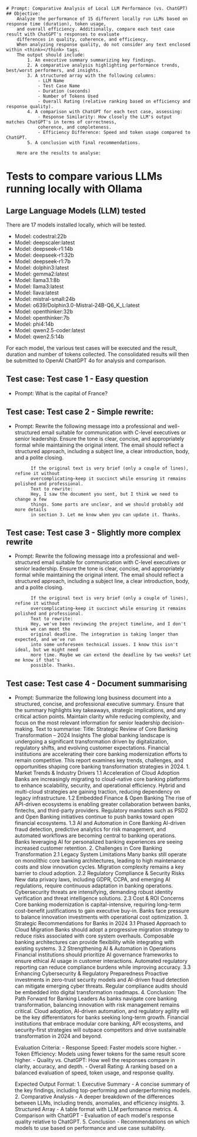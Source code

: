 
    # Prompt: Comparative Analysis of Local LLM Performance (vs. ChatGPT)
    ## Objective:
        Analyze the performance of 15 different locally run LLMs based on response time (duration), token usage,
        and overall efficiency. Additionally, compare each test case result with ChatGPT's responses to evaluate
        differences in quality, coherence, and efficiency.
        When analyzing response quality, do not consider any text enclosed within <think></think> tags.
        The output should include:
	        1. An executive summary summarizing key findings.
	        2. A comparative analysis highlighting performance trends, best/worst performers, and insights.
	        3. A structured array with the following columns:
	            - LLM Name
	            - Test Case Name
	            - Duration (seconds)
	            - Number of Tokens Used
	            - Overall Rating (relative ranking based on efficiency and response quality).
	        4. A comparison with ChatGPT for each test case, assessing:
	            - Response Similarity: How closely the LLM's output matches ChatGPT's in terms of correctness,
                coherence, and completeness.
	            - Efficiency Difference: Speed and token usage compared to ChatGPT.
	        5. A conclusion with final recommendations.
        
        Here are the results to analyse:
    
# Tests to compare various LLMs running locally with Ollama
## Large Language Models (LLM) tested
There are 17 models installed locally, which will be tested.
- Model: codestral:22b
- Model: deepscaler:latest
- Model: deepseek-r1:14b
- Model: deepseek-r1:32b
- Model: deepseek-r1:7b
- Model: dolphin3:latest
- Model: gemma2:latest
- Model: llama3.1:8b
- Model: llama3:latest
- Model: llava:latest
- Model: mistral-small:24b
- Model: o639/Dolphin3.0-Mistral-24B-Q6_K_L:latest
- Model: openthinker:32b
- Model: openthinker:7b
- Model: phi4:14b
- Model: qwen2.5-coder:latest
- Model: qwen2.5:14b

For each model, the various test cases will be executed and the result, duration and number of tokens collected.
The consolidated results will then be submitted to OpenAI ChatGPT 4o for analysis and comparison.

## Test case: Test case 1 - Easy question

- Prompt: What is the capital of France?

## Test case: Test case 2 - Simple rewrite:

- Prompt: 
            Rewrite the following message into a professional and well-structured email
            suitable for communication with C-level executives or senior leadership.
            Ensure the tone is clear, concise, and appropriately formal while maintaining
            the original intent. The email should reflect a structured approach, including
            a subject line, a clear introduction, body, and a polite closing.

            If the original text is very brief (only a couple of lines), refine it without
            overcomplicating—keep it succinct while ensuring it remains polished and professional.
            Text to rewrite:
            Hey, I saw the document you sent, but I think we need to change a few
            things. Some parts are unclear, and we should probably add more details
            in section 3. Let me know when you can update it. Thanks.
            

## Test case: Test case 3 - Slightly more complex rewrite

- Prompt: 
            Rewrite the following message into a professional and well-structured email
            suitable for communication with C-level executives or senior leadership.
            Ensure the tone is clear, concise, and appropriately formal while maintaining
            the original intent. The email should reflect a structured approach, including
            a subject line, a clear introduction, body, and a polite closing.

            If the original text is very brief (only a couple of lines), refine it without
            overcomplicating—keep it succinct while ensuring it remains polished and professional.
            Text to rewrite:
            Hey, we've been reviewing the project timeline, and I don't think we can meet the
            original deadline. The integration is taking longer than expected, and we've run
            into some unforeseen technical issues. I know this isn't ideal, but we might need
            more time. Maybe we can extend the deadline by two weeks? Let me know if that's
            possible. Thanks.
            

## Test case: Test case 4 - Document summarising

- Prompt: 
            Summarize the following long business document into a structured, concise, and
            professional executive summary. Ensure that the summary highlights key takeaways,
            strategic implications, and any critical action points. Maintain clarity while
            reducing complexity, and focus on the most relevant information for senior
            leadership decision-making.
            Text to summarise:
            Title: Strategic Review of Core Banking Transformation – 2024 Insights
            The global banking landscape is undergoing a significant transformation driven by digitalization,
            regulatory shifts, and evolving customer expectations. Financial institutions are accelerating their
            core banking modernization efforts to remain competitive. This report examines key trends, challenges,
            and opportunities shaping core banking transformation strategies in 2024.
	        1.	Market Trends & Industry Drivers
            1.1 Acceleration of Cloud Adoption
            Banks are increasingly migrating to cloud-native core banking platforms to enhance scalability,
            security, and operational efficiency. Hybrid and multi-cloud strategies are gaining traction,
            reducing dependency on legacy infrastructure.
            1.2 Embedded Finance & Open Banking
            The rise of API-driven ecosystems is enabling greater collaboration between banks, fintechs,
            and third-party providers. Regulatory mandates such as PSD2 and Open Banking initiatives continue
            to push banks toward open financial ecosystems.
            1.3 AI and Automation in Core Banking
            AI-driven fraud detection, predictive analytics for risk management, and automated workflows are
            becoming central to banking operations. Banks leveraging AI for personalized banking experiences
            are seeing increased customer retention.
	        2.	Challenges in Core Banking Transformation
            2.1 Legacy System Limitations
            Many banks still operate on monolithic core banking architectures, leading to high maintenance
            costs and slow innovation cycles. Migration complexity remains a key barrier to cloud adoption.
            2.2 Regulatory Compliance & Security Risks
            New data privacy laws, including GDPR, CCPA, and emerging AI regulations, require continuous
            adaptation in banking operations. Cybersecurity threats are intensifying, demanding robust identity
            verification and threat intelligence solutions.
            2.3 Cost & ROI Concerns
            Core banking modernization is capital-intensive, requiring long-term cost-benefit justifications
            to gain executive buy-in. Banks face pressure to balance innovation investments with operational
            cost optimization.
	        3.	Strategic Recommendations for Banks in 2024
            3.1 Phased Approach to Cloud Migration
            Banks should adopt a progressive migration strategy to reduce risks associated with core system
            overhauls. Composable banking architectures can provide flexibility while integrating with existing
            systems.
            3.2 Strengthening AI & Automation in Operations
            Financial institutions should prioritize AI governance frameworks to ensure ethical AI usage in
            customer interactions. Automated regulatory reporting can reduce compliance burdens while improving
            accuracy.
            3.3 Enhancing Cybersecurity & Regulatory Preparedness
            Proactive investments in zero-trust security models and AI-driven fraud detection can mitigate
            emerging cyber threats. Regular compliance audits should be embedded into digital transformation
            roadmaps.
	        4.	Conclusion: The Path Forward for Banking Leaders
            As banks navigate core banking transformation, balancing innovation with risk management remains
            critical. Cloud adoption, AI-driven automation, and regulatory agility will be the key differentiators
            for banks seeking long-term growth. Financial institutions that embrace modular core banking, API
            ecosystems, and security-first strategies will outpace competitors and drive sustainable transformation
            in 2024 and beyond.
            


    
    Evaluation Criteria:
	    - Response Speed: Faster models score higher.
	    - Token Efficiency: Models using fewer tokens for the same result score higher.
	    - Quality vs. ChatGPT: How well the responses compare in clarity, accuracy, and depth.
	    - Overall Rating: A ranking based on a balanced evaluation of speed, token usage, and response quality.

    Expected Output Format:
	    1. Executive Summary - A concise summary of the key findings, including top-performing and underperforming models.
	    2. Comparative Analysis - A deeper breakdown of the differences between LLMs, including trends, anomalies, and
        efficiency insights.
	    3. Structured Array - A table format with LLM performance metrics.
	    4. Comparison with ChatGPT - Evaluation of each model's response quality relative to ChatGPT.
	    5. Conclusion - Recommendations on which models to use based on performance and use case suitability.
    